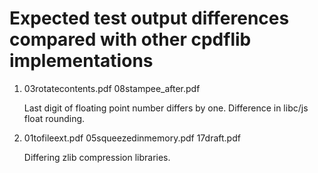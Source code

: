 Expected test output differences compared with other cpdflib implementations
============================================================================

1. 03rotatecontents.pdf
   08stampee\_after.pdf

   Last digit of floating point number differs by one. Difference in libc/js
   float rounding.

2. 01tofileext.pdf
   05squeezedinmemory.pdf
   17draft.pdf

   Differing zlib compression libraries.
